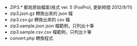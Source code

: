 - ZIP3.* 郵局原始檔案(格式 ver. 5 (FoxPro), 更新時間 2012/9/11)
- zip3.json.gz 轉換出來的 json 檔
- zip3.csv.gz 轉換出來的 csv 檔
- zip3.sample.json json 檔範例，只列出十筆
- zip3.sample.csv csv 檔範例，只列出十筆
- convert.php 轉換程式
